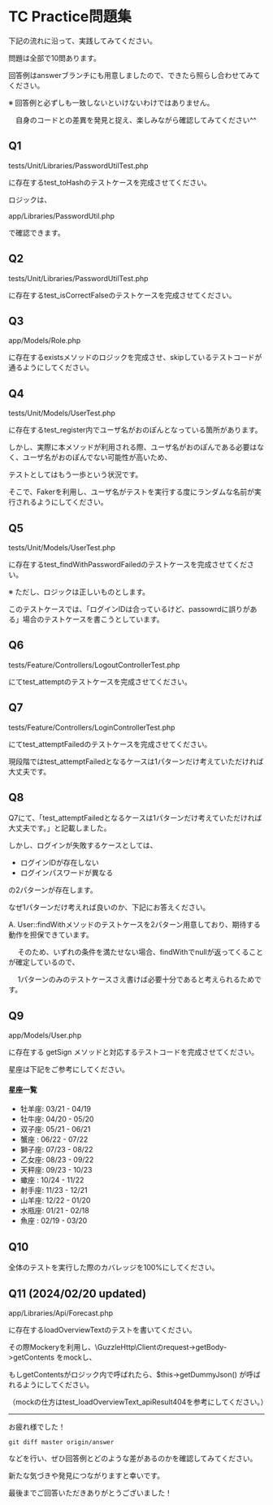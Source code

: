 # TC Practice問題集

下記の流れに沿って、実践してみてください。

問題は全部で10問あります。

回答例はanswerブランチにも用意しましたので、できたら照らし合わせてみてください。

※ 回答例と必ずしも一致しないといけないわけではありません。

　自身のコードとの差異を発見と捉え、楽しみながら確認してみてください^^

## Q1

tests/Unit/Libraries/PasswordUtilTest.php

に存在するtest_toHashのテストケースを完成させてください。

ロジックは、

app/Libraries/PasswordUtil.php

で確認できます。

## Q2

tests/Unit/Libraries/PasswordUtilTest.php

に存在するtest_isCorrectFalseのテストケースを完成させてください。

## Q3

app/Models/Role.php

に存在するexistsメソッドのロジックを完成させ、skipしているテストコードが通るようにしてください。

## Q4

tests/Unit/Models/UserTest.php

に存在するtest_register内でユーザ名がおのぽんとなっている箇所があります。

しかし、実際に本メソッドが利用される際、ユーザ名がおのぽんである必要はなく、ユーザ名がおのぽんでない可能性が高いため、

テストとしてはもう一歩という状況です。

そこで、Fakerを利用し、ユーザ名がテストを実行する度にランダムな名前が実行されるようにしてください。

## Q5

tests/Unit/Models/UserTest.php

に存在するtest_findWithPasswordFailedのテストケースを完成させてください。

※ ただし、ロジックは正しいものとします。


このテストケースでは、「ログインIDは合っているけど、passowrdに誤りがある」場合のテストケースを書こうとしています。

## Q6

tests/Feature/Controllers/LogoutControllerTest.php

にてtest_attemptのテストケースを完成させてください。

## Q7

tests/Feature/Controllers/LoginControllerTest.php

にてtest_attemptFailedのテストケースを完成させてください。

現段階ではtest_attemptFailedとなるケースは1パターンだけ考えていただければ大丈夫です。

## Q8

Q7にて、「test_attemptFailedとなるケースは1パターンだけ考えていただければ大丈夫です。」と記載しました。

しかし、ログインが失敗するケースとしては、

- ログインIDが存在しない
- ログインパスワードが異なる

の2パターンが存在します。

なぜ1パターンだけ考えれば良いのか、下記にお答えください。

A. User::findWithメソッドのテストケースを2パターン用意しており、期待する動作を担保できています。

　 そのため、いずれの条件を満たせない場合、findWithでnullが返ってくることが確定しているので、

　 1パターンのみのテストケースさえ書けば必要十分であると考えられるためです。

## Q9

app/Models/User.php

に存在する getSign メソッドと対応するテストコードを完成させてください。

星座は下記をご参考にしてください。

#### 星座一覧

- 牡羊座: 03/21 - 04/19
- 牡牛座: 04/20 - 05/20
- 双子座: 05/21 - 06/21
- 蟹座  : 06/22 - 07/22
- 獅子座: 07/23 - 08/22
- 乙女座: 08/23 - 09/22
- 天秤座: 09/23 - 10/23
- 蠍座  : 10/24 - 11/22
- 射手座: 11/23 - 12/21
- 山羊座: 12/22 - 01/20
- 水瓶座: 01/21 - 02/18
- 魚座  : 02/19 - 03/20

## Q10

全体のテストを実行した際のカバレッジを100%にしてください。

## Q11 (2024/02/20 updated)

app/Libraries/Api/Forecast.php

に存在するloadOverviewTextのテストを書いてください。

その際Mockeryを利用し、\GuzzleHttp\Clientのrequest->getBody->getContents をmockし、

もしgetContentsがロジック内で呼ばれたら、$this->getDummyJson() が呼ばれるようにしてください。

（mockの仕方はtest_loadOverviewText_apiResult404を参考にしてください。）

---

お疲れ様でした！

```
git diff master origin/answer
```

などを行い、ぜひ回答例とどのような差があるのかを確認してみてください。

新たな気づきや発見につながりますと幸いです。

最後までご回答いただきありがとうございました！
